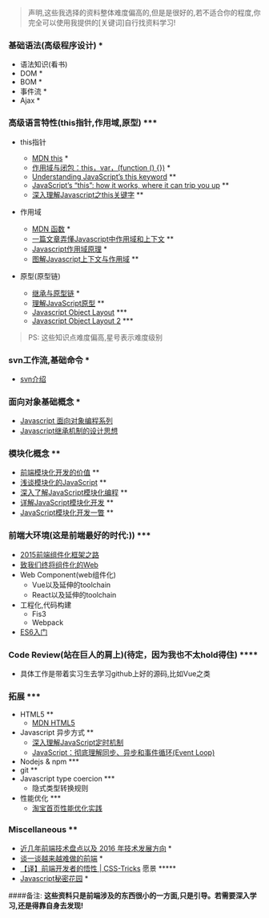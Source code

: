 > 声明,这些我选择的资料整体难度偏高的,但是是很好的,若不适合你的程度,你完全可以使用我提供的[关键词]自行找资料学习!


### 基础语法(高级程序设计) *
- 语法知识(看书)
- DOM *
- BOM *
- 事件流 *
- Ajax *

### 高级语言特性(this指针,作用域,原型) ***
-  this指针
    - [MDN this](https://developer.mozilla.org/en-US/docs/Web/JavaScript/Reference/Operators/this) *
    - [作用域与闭包：this，var，(function () {})](https://github.com/alsotang/node-lessons/tree/master/lesson11) *
    - [Understanding JavaScript’s this keyword](https://javascriptweblog.wordpress.com/2010/08/30/understanding-javascripts-this/) **
    - [JavaScript’s “this”: how it works, where it can trip you up](http://www.2ality.com/2014/05/this.html) **
    - [深入理解Javascript之this关键字](http://www.laruence.com/2009/09/08/1076.html) **
- 作用域
    - [MDN 函数](https://developer.mozilla.org/zh-CN/docs/Web/JavaScript/Reference/Functions) *
    - [一篇文章弄懂Javascript中作用域和上下文](http://www.html-js.com/article/Scope-and-context-learning-every-day-JavaScript-article-understand-Javascript) **
    - [Javascript作用域原理](http://www.laruence.com/2009/05/28/863.html) *
    - [图解Javascript上下文与作用域](http://blog.rainy.im/2015/07/04/scope-chain-and-prototype-chain-in-js/) **
    
- 原型(原型链)
    - [继承与原型链](https://developer.mozilla.org/zh-CN/docs/Web/JavaScript/Inheritance_and_the_prototype_chain) *
    - [理解JavaScript原型](http://blog.jobbole.com/9648/) **
    - [Javascript Object Layout](http://www.mollypages.org/tutorials/js.mp) ***
    - [Javascript Object Layout 2](http://www.mollypages.org/tutorials/js2.mp) ***
    
 > PS: 这些知识点难度偏高,星号表示难度级别
 
 
### svn工作流,基础命令 *
- [svn介绍](https://tortoisesvn.net/docs/release/TortoiseSVN_zh_CN/index.html)
    
    
### 面向对象基础概念 *
- [Javascript 面向对象编程系列](http://www.ruanyifeng.com/blog/2010/05/object-oriented_javascript_encapsulation.html)
- [Javascript继承机制的设计思想](http://www.ruanyifeng.com/blog/2011/06/designing_ideas_of_inheritance_mechanism_in_javascript.html)

### 模块化概念 **
- [前端模块化开发的价值](https://github.com/seajs/seajs/issues/547) **
- [浅谈模块化的JavaScript](http://www.cnblogs.com/jinguangguo/archive/2013/04/06/3002515.html?utm_source=tuicool&utm_medium=referral) **
- [深入了解JavaScript模块化编程](http://jerryzou.com/posts/jsmodular/) **
- [详解JavaScript模块化开发](https://segmentfault.com/a/1190000000733959) **
- [JavaScript模块化开发一瞥](http://www.ituring.com.cn/article/1091) **

### 前端大环境(这是前端最好的时代:)) ***
- [2015前端组件化框架之路](https://github.com/xufei/blog/issues/19)
- [致我们终将组件化的Web](http://www.alloyteam.com/2015/11/we-will-be-componentized-web-long-text/)
- Web Component(web组件化)
    - Vue以及延伸的toolchain
    - React以及延伸的toolchain
- 工程化,代码构建 
    - Fis3
    - Webpack
- [ES6入门](http://es6.ruanyifeng.com/)


### Code Review(站在巨人的肩上)(待定，因为我也不太hold得住) ****
 - 具体工作是带着实习生去学习github上好的源码,比如Vue之类


### 拓展 ***

- HTML5 **
    - [MDN HTML5](https://developer.mozilla.org/en-US/docs/Web/Guide/HTML/HTML5)
- Javascript 异步方式 **
    - [深入理解JavaScript定时机制](http://www.laruence.com/2009/09/23/1089.html)
    - [ JavaScript：彻底理解同步、异步和事件循环(Event Loop)](https://segmentfault.com/a/1190000004322358)
- Nodejs & npm ***
- git **
- Javascript type coercion ***
    - 隐式类型转换规则
- 性能优化 ***
    - [淘宝首页性能优化实践](http://www.barretlee.com/blog/2016/04/01/optimization-in-taobao-homepage/)
   


### Miscellaneous **
- [近几年前端技术盘点以及 2016 年技术发展方向](http://www.cnblogs.com/hustskyking/p/after-framework-we-gonna-to-hug-data.html) *
- [谈一谈越来越难做的前端](http://www.barretlee.com/blog/2016/06/13/talk-about-front-end/) *
- [【译】前端开发者的悟性 | CSS-Tricks](http://www.75team.com/post/a-front-end-developer-is-aware-css-tricks.html) 愿景 *****
- [Javascript秘密花园](http://bonsaiden.github.io/JavaScript-Garden/zh/) *



####备注:
**这些资料只是前端涉及的东西很小的一方面,只是引导。若需要深入学习,还是得靠自身去发现!**




    

    
    
